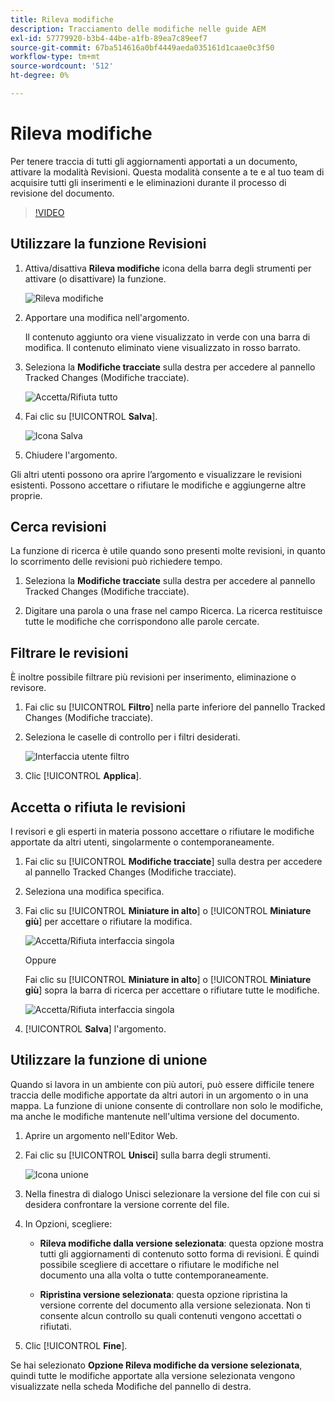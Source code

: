 ```yaml
---
title: Rileva modifiche
description: Tracciamento delle modifiche nelle guide AEM
exl-id: 57779920-b3b4-44be-a1fb-89ea7c89eef7
source-git-commit: 67ba514616a0bf4449aeda035161d1caae0c3f50
workflow-type: tm+mt
source-wordcount: '512'
ht-degree: 0%

---
```


# Rileva modifiche

Per tenere traccia di tutti gli aggiornamenti apportati a un documento, attivare la modalità Revisioni. Questa modalità consente a te e al tuo team di acquisire tutti gli inserimenti e le eliminazioni durante il processo di revisione del documento.

>[!VIDEO](https://video.tv.adobe.com/v/342763?quality=12&learn=on)

## Utilizzare la funzione Revisioni

1. Attiva/disattiva **Rileva modifiche** icona della barra degli strumenti per attivare (o disattivare) la funzione.

   ![Rileva modifiche](images/lesson-12/track-changes-icon.png)

1. Apportare una modifica nell&#39;argomento.

   Il contenuto aggiunto ora viene visualizzato in verde con una barra di modifica. Il contenuto eliminato viene visualizzato in rosso barrato.

1. Seleziona la **Modifiche tracciate** sulla destra per accedere al pannello Tracked Changes (Modifiche tracciate).

   ![Accetta/Rifiuta tutto](images/lesson-12/accept-reject-all.png)

1. Fai clic su [!UICONTROL **Salva**].

   ![Icona Salva](images/lesson-12/save-icon.png)

1. Chiudere l&#39;argomento.

Gli altri utenti possono ora aprire l’argomento e visualizzare le revisioni esistenti. Possono accettare o rifiutare le modifiche e aggiungerne altre proprie.

## Cerca revisioni

La funzione di ricerca è utile quando sono presenti molte revisioni, in quanto lo scorrimento delle revisioni può richiedere tempo.

1. Seleziona la **Modifiche tracciate** sulla destra per accedere al pannello Tracked Changes (Modifiche tracciate).

1. Digitare una parola o una frase nel campo Ricerca.
La ricerca restituisce tutte le modifiche che corrispondono alle parole cercate.

## Filtrare le revisioni

È inoltre possibile filtrare più revisioni per inserimento, eliminazione o revisore.

1. Fai clic su [!UICONTROL **Filtro**] nella parte inferiore del pannello Tracked Changes (Modifiche tracciate).

1. Seleziona le caselle di controllo per i filtri desiderati.

   ![Interfaccia utente filtro](images/lesson-12/filter.png)

1. Clic [!UICONTROL **Applica**].

## Accetta o rifiuta le revisioni

I revisori e gli esperti in materia possono accettare o rifiutare le modifiche apportate da altri utenti, singolarmente o contemporaneamente.

1. Fai clic su [!UICONTROL **Modifiche tracciate**] sulla destra per accedere al pannello Tracked Changes (Modifiche tracciate).

1. Seleziona una modifica specifica.

1. Fai clic su [!UICONTROL **Miniature in alto**] o [!UICONTROL **Miniature giù**] per accettare o rifiutare la modifica.

   ![Accetta/Rifiuta interfaccia singola](images/lesson-12/accept-reject-single.png)

   Oppure

   Fai clic su [!UICONTROL **Miniature in alto**] o [!UICONTROL **Miniature giù**] sopra la barra di ricerca per accettare o rifiutare tutte le modifiche.

   ![Accetta/Rifiuta interfaccia singola](images/lesson-12/accept-reject-single.png)

1. [!UICONTROL **Salva**] l&#39;argomento.

## Utilizzare la funzione di unione

Quando si lavora in un ambiente con più autori, può essere difficile tenere traccia delle modifiche apportate da altri autori in un argomento o in una mappa. La funzione di unione consente di controllare non solo le modifiche, ma anche le modifiche mantenute nell&#39;ultima versione del documento.

1. Aprire un argomento nell&#39;Editor Web.

1. Fai clic su [!UICONTROL **Unisci**] sulla barra degli strumenti.

   ![Icona unione](images/lesson-12/merge-icon.png)

1. Nella finestra di dialogo Unisci selezionare la versione del file con cui si desidera confrontare la versione corrente del file.

1. In Opzioni, scegliere:

   - **Rileva modifiche dalla versione selezionata**: questa opzione mostra tutti gli aggiornamenti di contenuto sotto forma di revisioni. È quindi possibile scegliere di accettare o rifiutare le modifiche nel documento una alla volta o tutte contemporaneamente.

   - **Ripristina versione selezionata**: questa opzione ripristina la versione corrente del documento alla versione selezionata. Non ti consente alcun controllo su quali contenuti vengono accettati o rifiutati.

1. Clic [!UICONTROL **Fine**].

Se hai selezionato **Opzione Rileva modifiche da versione selezionata**, quindi tutte le modifiche apportate alla versione selezionata vengono visualizzate nella scheda Modifiche del pannello di destra.
